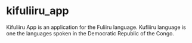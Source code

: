 # kifuliiru_app

Kifuliiru App is an application for the Fuliiru language. Kufliiru language is one the languages spoken in the Democratic Republic of the Congo.

